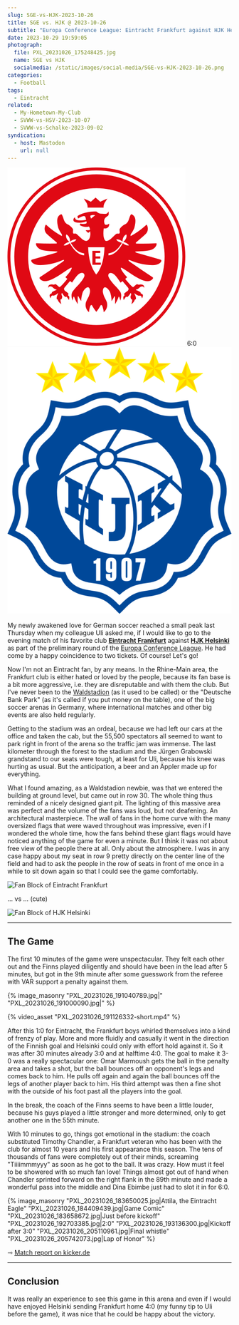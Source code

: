 ```yaml
---
slug: SGE-vs-HJK-2023-10-26
title: SGE vs. HJK @ 2023-10-26
subtitle: "Europa Conference League: Eintracht Frankfurt against HJK Helsinki"
date: 2023-10-29 19:59:05
photograph:
  file: PXL_20231026_175248425.jpg
  name: SGE vs HJK
  socialmedia: /static/images/social-media/SGE-vs-HJK-2023-10-26.png
categories:
  - Football
tags:
  - Eintracht
related:
  - My-Hometown-My-Club
  - SVWW-vs-HSV-2023-10-07
  - SVWW-vs-Schalke-2023-09-02
syndication:
  - host: Mastodon
    url: null
---
```


<div class="float-matchgrid">
  <img src="/images/logos/Eintracht-Frankfurt.svg" />
  <span>6:0</span>
  <img src="/images/logos/HJK-Helsinki.svg" />
</div>

My newly awakened love for German soccer reached a small peak last Thursday when my colleague Uli asked me, if I would like to go to the evening match of his favorite club [**Eintracht Frankfurt**](https://en.wikipedia.org/wiki/Eintracht_Frankfurt) against [**HJK Helsinki**](https://en.wikipedia.org/wiki/Helsingin_Jalkapalloklubi) as part of the preliminary round of the [Europa Conference League](https://en.wikipedia.org/wiki/UEFA_Europa_Conference_League). He had come by a happy coincidence to two tickets. Of course! Let's go!

Now I'm not an Eintracht fan, by any means. In the Rhine-Main area, the Frankfurt club is either hated or loved by the people, because its fan base is a bit more aggressive, i.e. they are disreputable and with them the club. But I've never been to the [Waldstadion](https://de.wikipedia.org/wiki/Waldstadion) (as it used to be called) or the "Deutsche Bank Park" (as it's called if you put money on the table), one of the big soccer arenas in Germany, where international matches and other big events are also held regularly.

<!-- more -->

Getting to the stadium was an ordeal, because we had left our cars at the office and taken the cab, but the 55,500 spectators all seemed to want to park right in front of the arena so the traffic jam was immense. The last kilometer through the forest to the stadium and the Jürgen Grabowski grandstand to our seats were tough, at least for Uli, because his knee was hurting as usual. But the anticipation, a beer and an Äppler made up for everything.

What I found amazing, as a Waldstadion newbie, was that we entered the building at ground level, but came out in row 30. The whole thing thus reminded of a nicely designed giant pit. The lighting of this massive area was perfect and the volume of the fans was loud, but not deafening. An architectural masterpiece. The wall of fans in the home curve with the many oversized flags that were waved throughout was impressive, even if I wondered the whole time, how the fans behind these giant flags would have noticed anything of the game for even a minute. But I think it was not about free view of the people there at all. Only about the atmosphere. I was in any case happy about my seat in row 9 pretty directly on the center line of the field and had to ask the people in the row of seats in front of me once in a while to sit down again so that I could see the game comfortably.

![Fan Block of Eintracht Frankfurt](PXL_20231026_185610309.jpg)

... vs ... (cute)

![Fan Block of HJK Helsinki](PXL_20231026_185615213.jpg)

---

## The Game

The first 10 minutes of the game were unspectacular. They felt each other out and the Finns played diligently and should have been in the lead after 5 minutes, but got in the 9th minute after some guesswork from the referee with VAR support a penalty against them. 

{% image_masonry
  "PXL_20231026_191040789.jpg|"
  "PXL_20231026_191000090.jpg|"
%}

{% video_asset "PXL_20231026_191126332-short.mp4" %}

After this 1:0 for Eintracht, the Frankfurt boys whirled themselves into a kind of frenzy of play. More and more fluidly and casually it went in the direction of the Finnish goal and Helsinki could only with effort hold against it. So it was after 30 minutes already 3:0 and at halftime 4:0. The goal to make it 3-0 was a really spectacular one: Omar Marmoush gets the ball in the penalty area and takes a shot, but the ball bounces off an opponent's legs and comes back to him. He pulls off again and again the ball bounces off the legs of another player back to him. His third attempt was then a fine shot with the outside of his foot past all the players into the goal.

In the break, the coach of the Finns seems to have been a little louder, because his guys played a little stronger and more determined, only to get another one in the 55th minute.

With 10 minutes to go, things got emotional in the stadium: the coach substituted Timothy Chandler, a Frankfurt veteran who has been with the club for almost 10 years and his first appearance this season. The tens of thousands of fans were completely out of their minds, screaming "Tiiiimmmyyy" as soon as he got to the ball. It was crazy. How must it feel to be showered with so much fan love! Things almost got out of hand when Chandler sprinted forward on the right flank in the 89th minute and made a wonderful pass into the middle and Dina Ebimbe just had to slot it in for 6:0.

{% image_masonry
  "PXL_20231026_183650025.jpg|Attila, the Eintracht Eagle"
  "PXL_20231026_184409439.jpg|Game Comic"
  "PXL_20231026_183658672.jpg|Just before kickoff"
  "PXL_20231026_192703385.jpg|2:0"
  "PXL_20231026_193136300.jpg|Kickoff after 3:0"
  "PXL_20231026_205110961.jpg|Final whistle"
  "PXL_20231026_205742073.jpg|Lap of Honor"
%}

&#x21FE;&nbsp;[Match report on kicker.de](https://www.kicker.de/frankfurt-gegen-hjk-helsinki-2023-europa-conference-league-4890631/spielbericht)

---

## Conclusion

It was really an experience to see this game in this arena and even if I would have enjoyed Helsinki sending Frankfurt home 4:0 (my funny tip to Uli before the game), it was nice that he could be happy about the victory.
